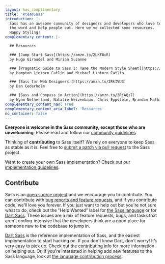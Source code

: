 ```yaml
---
layout: has_complimentary
title: '#teamSass'
introduction: |-
  Sass has an awesome community of designers and developers who love to spread
  the word and help people out. Here we've collected some resources.
  Happy Styling!
complementary_content: |-

  ## Resources

  ### [Jump Start Sass](https://amzn.to/2LKF0uR)
  by Hugo Giraudel and Miriam Suzanne

  ### [Pragmatic Guide to Sass 3: Tame the Modern Style Sheet](https://amzn.to/2LEwXiZ)
  by Hampton Lintorn Catlin and Michael Lintorn Catlin

  ### [Sass for Web Designers](https://amzn.to/2RkIVU3)
  by Dan Cederholm

  ### [Sass and Compass in Action](https://amzn.to/2RjAQz7)
  by Wynn Netherland, Natalie Weizenbaum, Chris Eppstein, Brandon Mathis
complementary_content_nav: True
complementary_content_aria_label: 'Resources'
no_container: false
---
```


**Everyone is welcome in the Sass community, except those who are
unwelcoming**. Please read and follow our
[community&nbsp;guidelines](/community-guidelines).

Thinking of **contributing** to Sass itself? We rely on everyone to
keep Sass as stable as it is. Feel free to
[submit a patch via pull request](#Contribute) to the Sass project.

Want to create your own Sass implementation? Check out our
[implementation guidelines](/implementation).

## Contribute

Sass is an [open source project][github] and we encourage you to contribute.
You can contribute with [bug reports and feature requests][issues], and if
you contribute code, we'll love you forever. If you just want to help out
but you're not sure what to do, check out the "Help Wanted" label for [the
Sass language][lang help] or for [Dart Sass][dart help]. These issues
are a mix of feature requests, bugs, and tasks that aren't coding-intensive
that the developers think are a good place for someone new to the codebase
to jump in.

[github]: https://github.com/sass/sass
[issues]: https://github.com/sass/sass/issues
[lang help]: https://github.com/sass/sass/labels/Help%20Wanted
[dart help]: https://github.com/sass/dart-sass/labels/help%20wanted

[Dart Sass][] is the reference implementation of Sass, and the easiest
implementation to start hacking on. If you don't know Dart, don't worry!
It's very easy to pick up. Check out the [contributing info][] for more
information on helping out. Or, if you're interested in helping add new
features to the Sass language, look at [the language contribution
process][].

[Dart Sass]: /dart-sass
[contributing info]: https://github.com/sass/dart-sass/blob/master/CONTRIBUTING.md
[the language contribution process]: https://github.com/sass/language/blob/master/CONTRIBUTING.md
